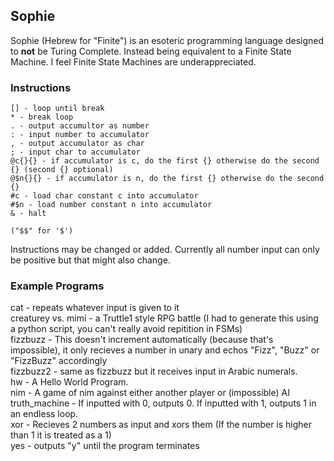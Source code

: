 ## Sophie
Sophie (Hebrew for "Finite") is an esoteric programming language designed to **not** be Turing Complete. Instead being equivalent to a Finite State Machine. I feel Finite State Machines are underappreciated. 

### Instructions


    [] - loop until break
    * - break loop
    . - output accumultor as number
    : - input number to accumulator
    , - output accumulator as char
    ; - input char to accumulator
    @c{}{} - if accumulator is c, do the first {} otherwise do the second {} (second {} optional)
    @$n{}{} - if accumulator is n, do the first {} otherwise do the second {} 
    #c - load char constant c into accumulator 
    #$n - load number constant n into accumulator 
    & - halt
    
    ("$$" for '$')
    
Instructions may be changed or added. Currently all number input can only be positive but that might also change. 

### Example Programs
cat - repeats whatever input is given to it  
creaturey vs. mimi - a Truttle1 style RPG battle (I had to generate this using a python script, you can't really avoid repitition in FSMs)  
fizzbuzz - This doesn't increment automatically (because that's impossible), it only recieves a number in unary and echos "Fizz", "Buzz" or "FizzBuzz" accordingly    
fizzbuzz2 - same as fizzbuzz but it receives input in Arabic numerals.  
hw - A Hello World Program.  
nim - A game of nim against either another player or (impossible) AI  
truth_machine - If inputted with 0, outputs 0. If inputted with 1, outputs 1 in an endless loop.   
xor - Recieves 2 numbers as input and xors them (If the number is higher than 1 it is treated as a 1)      
yes - outputs "y" until the program terminates


  

 
  
